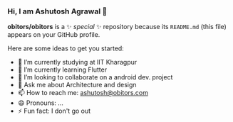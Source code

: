 ### Hi, I am Ashutosh Agrawal 👋

**obitors/obitors** is a ✨ _special_ ✨ repository because its `README.md` (this file) appears on your GitHub profile.

Here are some ideas to get you started:

- 🔭 I’m currently studying at IIT Kharagpur
- 🌱 I’m currently learning Flutter
- 👯 I’m looking to collaborate on a android dev. project
- 💬 Ask me about Architecture and design
- 📫 How to reach me: ashutosh@obitors.com
- 😄 Pronouns: ...
- ⚡ Fun fact: I don't go out

